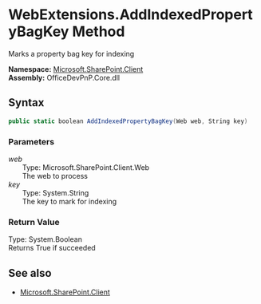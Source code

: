 # WebExtensions.AddIndexedPropertyBagKey Method  
Marks a property bag key for indexing  

**Namespace:** [Microsoft.SharePoint.Client](Microsoft.SharePoint.Client.md)  
**Assembly:** OfficeDevPnP.Core.dll  
## Syntax
```C#
public static boolean AddIndexedPropertyBagKey(Web web, String key)
```
### Parameters
*web*  
&emsp;&emsp;Type: Microsoft.SharePoint.Client.Web  
&emsp;&emsp;The web to process  
*key*  
&emsp;&emsp;Type: System.String  
&emsp;&emsp;The key to mark for indexing  
### Return Value
Type: System.Boolean  
Returns True if succeeded

## See also
- [Microsoft.SharePoint.Client](Microsoft.SharePoint.Client.md)
